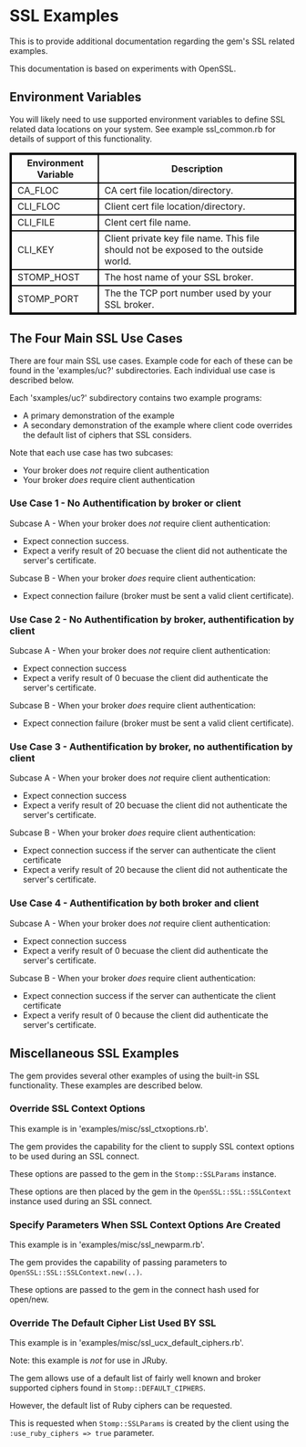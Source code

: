 # SSL Examples

This is to provide additional documentation regarding the gem's
SSL related examples.

This documentation is based on experiments with OpenSSL.


## Environment Variables

You will likely need to use supported environment variables to
define SSL related data locations on your system. See example
ssl_common.rb for details of support of this functionality.

<table border="2" style="width:100%;border: 2px solid black;">
<tr>
    <th style="border: 2px solid black;padding-left: 10px;" >
    Environment Variable
    </th>
    <th style="border: 2px solid black;padding-left: 10px;" >
    Description
    </th>
</tr>
<!--                                                      -->
<tr>
    <td style="border: 2px solid black;padding-left: 10px;" >
    CA_FLOC
    </td>
    <td style="border: 2px solid black;padding-left: 10px;" >
    CA cert file location/directory.
    </td>
</tr>
<!--                                                      -->
<tr>
    <td style="border: 2px solid black;padding-left: 10px;" >
    CLI_FLOC
    </td>
    <td style="border: 2px solid black;padding-left: 10px;" >
    Client cert file location/directory.
    </td>
</tr>
<!--                                                      -->
<tr>
    <td style="border: 2px solid black;padding-left: 10px;" >
    CLI_FILE
    </td>
    <td style="border: 2px solid black;padding-left: 10px;" >
        Clent cert file name.
    </td>
</tr>
<!--                                                      -->
<tr>
    <td style="border: 2px solid black;padding-left: 10px;" >
    CLI_KEY
    </td>
    <td style="border: 2px solid black;padding-left: 10px;" >
    Client private key file name. This file should not be 
    exposed to the outside world.
    </td>
</tr>
<!--                                                      -->
<tr>
    <td style="border: 2px solid black;padding-left: 10px;" >
    STOMP_HOST
    </td>
    <td style="border: 2px solid black;padding-left: 10px;" >
    The host name of your SSL broker.
    </td>
</tr>
<!--                                                      -->
<tr>
    <td style="border: 2px solid black;padding-left: 10px;" >
    STOMP_PORT
    </td>
    <td style="border: 2px solid black;padding-left: 10px;" >
    The the TCP port number used by your SSL broker.
    </td>
</tr>
</table>

## The Four Main SSL Use Cases

There are four main SSL use cases.  Example code for each of these can be found
in the 'examples/uc?' subdirectories.  Each individual use case is described below.

Each 'sxamples/uc?' subdirectory contains two example programs:

* A primary demonstration of the example
* A secondary demonstration of the example where client code overrides the
default list of ciphers that SSL considers.

Note that each use case has two subcases:

* Your broker does _not_ require client authentication
* Your broker _does_ require client authentication

### Use Case 1 - No Authentification by broker or client

Subcase A - When your broker does _not_ require client authentication:


* Expect connection success.
* Expect a verify result of 20 becuase the client did not authenticate the
server's certificate.


Subcase B - When your broker _does_ require client authentication:

* Expect connection failure (broker must be sent a valid client certificate).

### Use Case 2 - No Authentification by broker, authentification by client

Subcase A - When your broker does _not_ require client authentication:

* Expect connection success
* Expect a verify result of 0 becuase the client did authenticate the
server's certificate.

Subcase B - When your broker _does_ require client authentication:

* Expect connection failure (broker must be sent a valid client certificate).

### Use Case 3 - Authentification by broker, no authentification by client

Subcase A - When your broker does _not_ require client authentication:

* Expect connection success
* Expect a verify result of 20 becuase the client did not authenticate the
server's certificate.

Subcase B - When your broker _does_ require client authentication:

* Expect connection success if the server can authenticate the client certificate
* Expect a verify result of 20 because the client did not authenticate the
server's certificate.

### Use Case 4 - Authentification by both broker and client

Subcase A - When your broker does _not_ require client authentication:

* Expect connection success
* Expect a verify result of 0 becuase the client did authenticate the
server's certificate.

Subcase B - When your broker _does_ require client authentication:

* Expect connection success if the server can authenticate the client certificate
* Expect a verify result of 0 because the client did authenticate the
server's certificate.

## Miscellaneous SSL Examples

The gem provides several other examples of using the built-in SSL
functionality.  These examples are described below.

### Override SSL Context Options

This example is in 'examples/misc/ssl_ctxoptions.rb'.

The gem provides the capability for the client to supply SSL context options
to be used during an SSL connect.

These options are passed to the gem in the `Stomp::SSLParams` instance.

These options are then placed by the gem in the `OpenSSL::SSL::SSLContext` instance used during
an SSL connect.

### Specify Parameters When SSL Context Options Are Created

This example is in 'examples/misc/ssl_newparm.rb'.

The gem provides the capability of passing parameters to
`OpenSSL::SSL::SSLContext.new(..)`.

These options are passed to the gem in the connect hash used for open/new.

### Override The Default Cipher List Used BY SSL

This example is in 'examples/misc/ssl_ucx_default_ciphers.rb'.

Note:  this example is _not_ for use in JRuby.

The gem allows use of a default list of fairly well known and broker
supported ciphers found in `Stomp::DEFAULT_CIPHERS`.

However, the default list of Ruby ciphers can be requested.

This is requested when `Stomp::SSLParams` is created by the client using the
`:use_ruby_ciphers => true` parameter.
